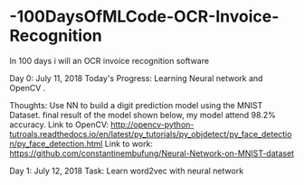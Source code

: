 # -100DaysOfMLCode-OCR-Invoice-Recognition
In 100 days i will an OCR invoice recognition software 

Day 0: July 11, 2018 
Today's Progress:  Learning Neural network and OpenCV .

Thoughts: Use NN to build a digit prediction model using the MNIST Dataset. final result of the model shown below, my model attend 98.2% accuracy.
Link to OpenCV: http://opencv-python-tutroals.readthedocs.io/en/latest/py_tutorials/py_objdetect/py_face_detection/py_face_detection.html
Link to work: https://github.com/constantinembufung/Neural-Network-on-MNIST-dataset

Day 1: July 12, 2018
Task: Learn word2vec with neural network